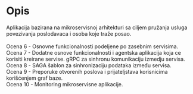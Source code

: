 # Opis
Aplikacija bazirana na mikroservisnoj arhitekturi sa ciljem pružanja usluga povezivanja poslodavaca i osoba koje traže posao.\
\
Ocena 6  - Osnovne funkcionalnosti podeljene po zasebnim servisima.\
Ocena 7  - Dodatne osnove funkcionalnosti i agentska aplikacija koja ce korisiti kreirane servise. gRPC za sinhronu komunikaciju izmedju servisa.\
Ocena 8  - SAGA šablon za sinhronizaciju podataka između servisa.\
Ocena 9  - Preporuke otvorenih poslova i prijateljstava korisnicima korišćenjem graf baze.\
Ocena 10 - Monitoring mikroservisne aplikacije.

